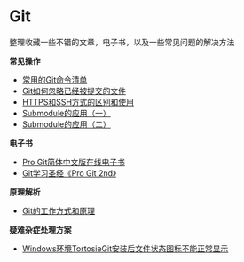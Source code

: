 # Git

整理收藏一些不错的文章，电子书，以及一些常见问题的解决方法


**常见操作**

- [常用的Git命令清单](http://www.ruanyifeng.com/blog/2015/12/git-cheat-sheet.html)
- [Git如何忽略已经被提交的文件](http://segmentfault.com/q/1010000000430426)
- [HTTPS和SSH方式的区别和使用](http://blog.csdn.net/d_clock/article/details/43762763)
- [Submodule的应用（一）](http://blog.csdn.net/d_clock/article/details/43602699)
- [Submodule的应用（二）](http://blog.csdn.net/d_clock/article/details/43730449)


**电子书**

- [Pro Git简体中文版在线电子书](http://iissnan.com/progit/)
- [Git学习圣经《Pro Git 2nd》](http://git-scm.com/book/zh/v2)


**原理解析**

- [Git的工作方式和原理](http://www.ibm.com/developerworks/cn/devops/d-learn-workings-git/index.html)


**疑难杂症处理方案**

- [Windows环境TortosieGit安装后文件状态图标不能正常显示](http://blog.csdn.net/d_clock/article/details/43611421)